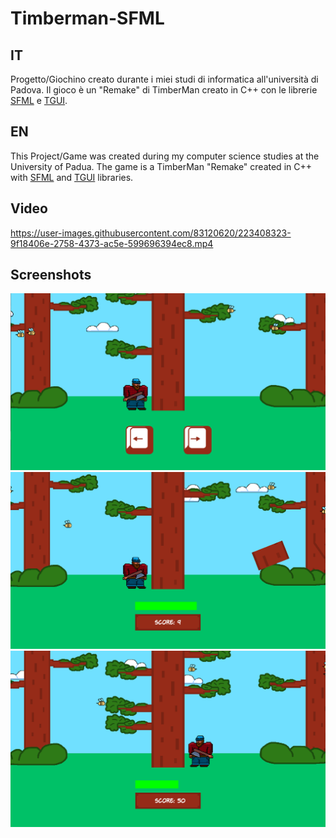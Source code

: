 # Timberman-SFML
## IT
Progetto/Giochino creato durante i miei studi di informatica all'università di Padova.
Il gioco è un "Remake" di TimberMan creato in C++ con le librerie [SFML](https://www.sfml-dev.org) e [TGUI](https://tgui.eu).


## EN
This Project/Game was created during my computer science studies at the University of Padua.
The game is a TimberMan "Remake" created in C++ with [SFML](https://www.sfml-dev.org) and [TGUI](https://tgui.eu) libraries.

## Video
https://user-images.githubusercontent.com/83120620/223408323-9f18406e-2758-4373-ac5e-599696394ec8.mp4

## Screenshots
![](SFML/ScreenShots/Screenshot_1.png)
![](SFML/ScreenShots/Screenshot_2.png)
![](SFML/ScreenShots/Screenshot_3.png)
